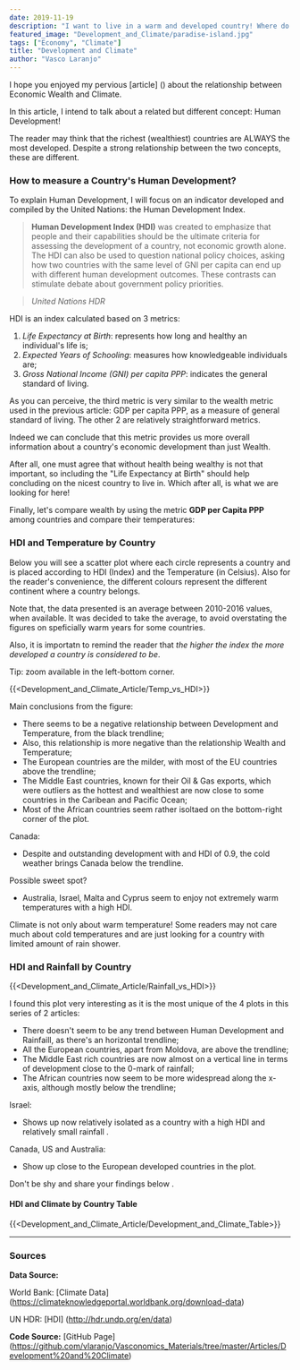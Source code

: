 ```yaml
---
date: 2019-11-19
description: "I want to live in a warm and developed country! Where do I go?"
featured_image: "Development_and_Climate/paradise-island.jpg"
tags: ["Economy", "Climate"]
title: "Development and Climate"
author: "Vasco Laranjo"
---
```

I hope you enjoyed my pervious [article] () about the relationship between Economic Wealth and Climate.

In this article, I intend to talk about a related but different concept: Human Development!

The reader may think that the richest (wealthiest) countries are ALWAYS the most developed. Despite a strong relationship between the two concepts, these are different.

### How to measure a Country's Human Development?
To explain Human Development, I will focus on an indicator developed and compiled by the United Nations: the Human Development Index.

> **Human Development Index (HDI)** was created to emphasize that people and their capabilities should be the ultimate criteria for assessing the development of a country, not economic growth alone. The HDI can also be used to question national policy choices, asking how two countries with the same level of GNI per capita can end up with different human development outcomes. These contrasts can stimulate debate about government policy priorities. 

> *United Nations HDR*

HDI is an index calculated based on 3 metrics:

1. *Life Expectancy at Birth*: represents how long and healthy an individual's life is;
2. *Expected Years of Schooling*: measures how knowledgeable individuals are;
3. *Gross National Income (GNI) per capita PPP*: indicates the general standard of living.

As you can perceive, the third metric is very similar to the wealth metric used in the previous article: GDP per capita PPP, as a measure of general standard of living. The other 2 are relatively straightforward metrics.

Indeed we can conclude that this metric provides us more overall information about a country's economic development than just Wealth. 

After all, one must agree that without health being wealthy is not that important, so including the "Life Expectancy at Birth" should help concluding on the nicest country to live in. Which after all, is what we are looking for here!

Finally, let's compare wealth by using the metric **GDP per Capita PPP** among countries and compare their temperatures:

### HDI and Temperature by Country

Below you will see a scatter plot where each circle represents a country and is placed according to HDI (Index) and the Temperature (in Celsius).
Also for the reader's convenience, the different colours represent the different continent where a country belongs.

Note that, the data presented is an average between 2010-2016 values, when available. It was decided to take the average, to avoid overstating the figures on speficially warm years for some countries.

Also, it is importatn to remind the reader that *the higher the index the more developed a country is considered to be*.

Tip: zoom available in the left-bottom corner.

{{<Development_and_Climate_Article/Temp_vs_HDI>}}

Main conclusions from the figure:

* There seems to be a negative relationship between Development and Temperature, from the black trendline;
* Also, this relationship is more negative than the relationship Wealth and Temperature;
* The European countries are the milder, with most of the EU countries above the trendline;
* The Middle East countries, known for their Oil & Gas exports, which were outliers as the hottest and wealthiest are now close to some countries in the Caribean and Pacific Ocean;
* Most of the African countries seem rather isoltaed on the bottom-right corner of the plot.

Canada:

* Despite and outstanding development with and HDI of 0.9, the cold weather brings Canada below the trendline.

Possible sweet spot?

* Australia, Israel, Malta and Cyprus seem to enjoy not extremely warm temperatures with a high HDI. 

Climate is not only about warm temperature! Some readers may not care much about cold temperatures and are just looking for a country with limited amount of rain shower.

### HDI and Rainfall by Country

{{<Development_and_Climate_Article/Rainfall_vs_HDI>}}

I found this plot very interesting as it is the most unique of the 4 plots in this series of 2 articles:

* There doesn't seem to be any trend between Human Development and Rainfaill, as there's an horizontal trendline;
* All the European countries, apart from Moldova, are above the trendline;
* The Middle East rich countries are now almost on a vertical line in terms of development close to the 0-mark of rainfall;
* The African countries now seem to be more widespread along the x-axis, although mostly below the trendline;

Israel:

* Shows up now relatively isolated as a country with a high HDI and relatively small rainfall .

Canada, US and Australia:

* Show up close to the European developed countries in the plot.

Don't be shy and share your findings below .

#### HDI and Climate by Country Table

{{<Development_and_Climate_Article/Development_and_Climate_Table>}}

---
### Sources

**Data Source:**

World Bank: [Climate Data] (https://climateknowledgeportal.worldbank.org/download-data)

UN HDR: [HDI] (http://hdr.undp.org/en/data)

**Code Source:** 
[GitHub Page] (https://github.com/vlaranjo/Vasconomics_Materials/tree/master/Articles/Development%20and%20Climate)
